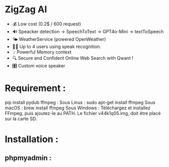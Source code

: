 # ZigZag AI

- 💰 Low cost (0.2$ / 600 request)
- 🔊 Speacker detection -> SpeechToText -> GPT4o-Mini -> textToSpeech
- 🌤️ WeatherService (powered OpenWeather)
- 🤹🏻 Up to 4 users using speak recognition.
- 💡 Powerful Memory context
- 🔍 Secure and Confident Online Web Search with Qwant !
- 🎛️ Custom voice speaker

# Requirement :
pip install pydub
ffmpeg : 
Sous Linux : sudo apt-get install ffmpeg
Sous macOS : brew install ffmpeg
Sous Windows : Téléchargez et installez FFmpeg, puis ajoutez-le au PATH.
Le fichier v44k1q05.img, doit être placé sur la carte SD. 
# Installation :

## phpmyadmin :


